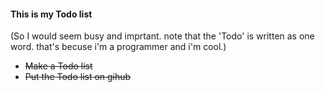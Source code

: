 #### This is my Todo list

(So I would seem busy and imprtant. note that the 'Todo' is written as one word. that's becuse i'm a programmer and i'm cool.) 

* ~~Make a Todo list~~  
* ~~Put the Todo list on gihub~~

